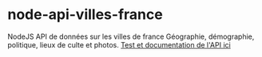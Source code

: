 # node-api-villes-france

NodeJS API de données sur les villes de france
Géographie, démographie, politique, lieux de culte et photos.
[Test et documentation de l'API ici](https://api-villes-france-sq57a.ondigitalocean.app/docs/)
